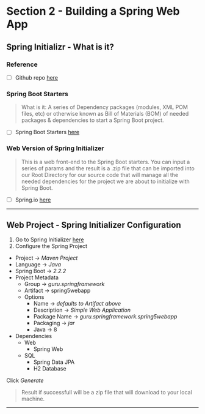 # Section 2 - Building a Spring Web App

## Spring Initializr - What is it? 

### Reference
- [ ] Github repo [here](https://github.com/spring-io/initializr)

### Spring Boot Starters
> What is it: A series of Dependency packages (modules, XML POM files, etc) or otherwise known as Bill of Materials (BOM) of needed packages & dependencies to start a Spring Boot project.

- [ ] Spring Boot Starters [here](https://github.com/spring-projects/spring-boot/tree/main/spring-boot-project/spring-boot-starters)

### Web Version of Spring Initializer

> This is a web front-end to the Spring Boot starters. You can input a series of params and the result is a .zip file that can be imported into our Root Directory for our source code that will manage all the needed dependencies for the project we are about to initialize with Spring Boot. 

- [ ] Spring.io [here](https://start.spring.io/)

-------------

## Web Project - Spring Initializer Configuration

1. Go to Spring Initializer [here](https://start.spring.io/)
2. Configure the Spring Project
+ Project -> _Maven Project_
+ Language -> _Java_
+ Spring Boot -> _2.2.2_
+ Project Metadata 
    + Group -> _guru.springframework_
    + Artifact -> spring5webapp
    + Options 
        + Name -> _defaults to Artifact above_
        + Description -> _Simple Web Application_
        + Package Name -> _guru.springframework.spring5webapp_
        + Packaging -> _jar_
        + Java -> 8
+ Dependencies 
    + Web
        + Spring Web
    + SQL 
        + Spring Data JPA
        + H2 Database

Click _Generate_

> Result if successfull will be a zip file that will download to your local machine. 

-------------
